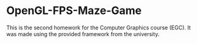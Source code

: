 # OpenGL-FPS-Maze-Game
This is the second homework for the Computer Graphics course (EGC). It was made using the provided framework from the university. 
